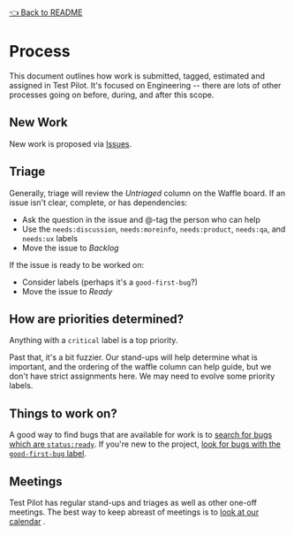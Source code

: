 [👈 Back to README](../README.md)

# Process

This document outlines how work is submitted, tagged, estimated and assigned in
Test Pilot.  It's focused on Engineering -- there are lots of other processes
going on before, during, and after this scope.

## New Work

New work is proposed via [Issues](https://github.com/mozilla/testpilot/issues/new).

## Triage

Generally, triage will review the *Untriaged* column on the Waffle board.  If
an issue isn't clear, complete, or has dependencies:
* Ask the question in the issue and @-tag the person who can help
* Use the `needs:discussion`, `needs:moreinfo`, `needs:product`, `needs:qa`,
  and `needs:ux` labels
* Move the issue to *Backlog*

If the issue is ready to be worked on:
* Consider labels (perhaps it's a `good-first-bug`?)
* Move the issue to *Ready*

## How are priorities determined?
Anything with a `critical` label is a top priority.

Past that, it's a bit fuzzier.  Our stand-ups will help determine what is
important, and the ordering of the waffle column can help guide, but we don't
have strict assignments here.  We may need to evolve some priority labels.

## Things to work on?

A good way to find bugs that are available for work is to [search for bugs
which are
`status:ready`](https://github.com/mozilla/testpilot/labels/status%3A%20ready).
If you're new to the project, [look for bugs with the `good-first-bug`
label](https://github.com/mozilla/testpilot/labels/good-first-bug).

## Meetings

Test Pilot has regular stand-ups and triages as well as other one-off meetings.
The best way to keep abreast of meetings is to [look at our
calendar](https://wiki.mozilla.org/Test_Pilot#Come_to_our_meetings.21) .
